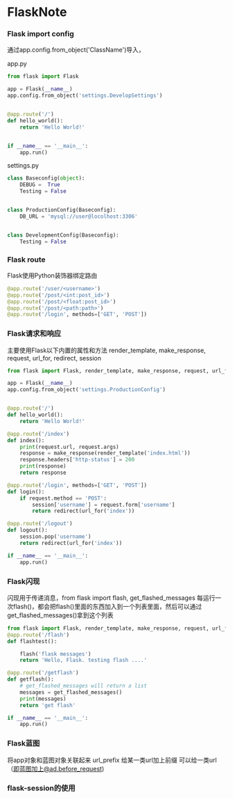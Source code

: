 # FlaskNote

### Flask import config
通过app.config.from_object('ClassName')导入，

app.py
```py
from flask import Flask

app = Flask(__name__)
app.config.from_object('settings.DevelopSettings')


@app.route('/')
def hello_world():
    return 'Hello World!'


if __name__ == '__main__':
    app.run()
```
settings.py
```py
class Baseconfig(object):
    DEBUG =  True
    Testing = False


class ProductionConfig(Baseconfig):
    DB_URL = 'mysql://user@locolhost:3306'


class DevelopmentConfig(Baseconfig):
    Testing = False
```
### Flask route
Flask使用Python装饰器绑定路由
```py
@app.route('/user/<username>')
@app.route('/post/<int:post_id>')
@app.route('/post/<float:post_id>')
@app.route('/post/<path:path>')
@app.route('/login', methods=['GET', 'POST'])
```
### Flask请求和响应
主要使用Flask以下内置的属性和方法
render_template, make_response, request, url_for, redirect, session
```py
from flask import Flask, render_template, make_response, request, url_for, redirect, session

app = Flask(__name__)
app.config.from_object('settings.ProductionConfig')


@app.route('/')
def hello_world():
    return 'Hello World!'

@app.route('/index')
def index():
    print(request.url, request.args)
    response = make_response(render_template('index.html'))
    response.headers['http-status'] = 200
    print(response)
    return response

@app.route('/login', methods=['GET', 'POST'])
def login():
    if request.method == 'POST':
        session['username'] = request.form['username']
        return redirect(url_for('index'))

@app.route('/logout')
def logout():
    session.pop('username')
    return redirect(url_for('index'))

if __name__ == '__main__':
    app.run()
```
### Flask闪现
闪现用于传递消息，from flask import flash, get_flashed_messages
每运行一次flash()，都会把flash()里面的东西加入到一个列表里面，然后可以通过get_flashed_messages()拿到这个列表
```py
from flask import Flask, render_template, make_response, request, url_for, redirect, session, flash, get_flashed_messages
@app.route('/flash')
def flashtest():

    flash('flask messages')
    return 'Hello, Flask. testing flash ....'

@app.route('/getflash')
def getflash():
    # get_flashed_messages will return a list
    messages = get_flashed_messages()
    print(messages)
    return 'get flash'

if __name__ == '__main__':
    app.run()
```
### Flask蓝图
将app对象和蓝图对象关联起来
url_prefix
给某一类url加上前缀
可以给一类url（即蓝图加上@ad.before_request)
### flask-session的使用
